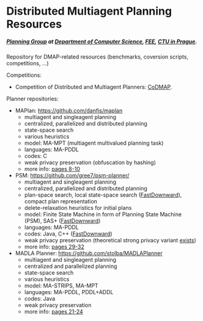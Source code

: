 # Distributed Multiagent Planning Resources
##### [Planning Group](http://agents.felk.cvut.cz/topics/multi-agent_planning_and_resource_allocation) at [Department of Computer Science](http://cs.felk.cvut.cz/), [FEE](http://www.fel.cvut.cz/en/), [CTU in Prague](https://www.cvut.cz/en).


Repository for DMAP-related resources (benchmarks, coversion scripts, competitions, ...) 

Competitions:
* Competition of Distributed and Multiagent Planners: [CoDMAP](http://agents.fel.cvut.cz/codmap/).

Planner repositories:
* MAPlan: https://github.com/danfis/maplan
  * multiagent and singleagent planning
  * centralized, parallelized and distributed planning
  * state-space search
  * various heuristics
  * model: MA-MPT (multiagent multivalued planning task)
  * languages: MA-PDDL
  * codes: C
  * weak privacy preservation (obfuscation by hashing)
  * more info: [pages 8-10](http://agents.fel.cvut.cz/codmap/results/CoDMAP15-proceedings.pdf)
* PSM: https://github.com/gree7/psm-planner/
  * multiagent and singleagent planning
  * centralized, parallelized and distributed planning
  * plan-space search, local state-space search ([FastDownward](http://www.fast-downward.org/)), compact plan representation
  * delete-relaxation heuristics for initial plans
  * model: Finite State Machine in form of Planning State Machine (PSM), SAS+ ([FastDownward](http://www.fast-downward.org/))
  * languages: MA-PDDL
  * codes: Java, C++ ([FastDownward](http://www.fast-downward.org/))
  * weak privacy preservation (theoretical strong privacy variant [exists](http://www.scitepress.org/DigitalLibrary/Link.aspx?doi=10.5220/0006176400510057))
  * more info: [pages 29-32](http://agents.fel.cvut.cz/codmap/results/CoDMAP15-proceedings.pdf)
* MADLA Planner: https://github.com/stolba/MADLAPlanner
  * multiagent and singleagent planning
  * centralized and parallelized planning
  * state-space search
  * various heuristics
  * model: MA-STRIPS, MA-MPT
  * languages: MA-PDDL, PDDL+ADDL
  * codes: Java
  * weak privacy preservation
  * more info: [pages 21-24](http://agents.fel.cvut.cz/codmap/results/CoDMAP15-proceedings.pdf)



